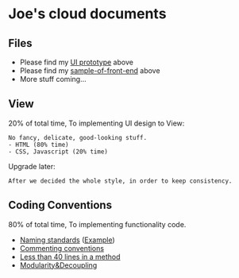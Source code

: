 # Joe's cloud documents

## Files
  - Please find my [UI prototype](https://github.com/sfpprxy/myhub/tree/master/UI%20Prototype) above
  - Please find my [sample-of-front-end](https://github.com/sfpprxy/myhub/tree/master/sample-of-front-end) above
  - More stuff coming...

## View
20% of total time, To implementing UI design to View:

    No fancy, delicate, good-looking stuff.
    - HTML (80% time)
    - CSS, Javascript (20% time)

Upgrade later:

    After we decided the whole style, in order to keep consistency.


## Coding Conventions
80% of total time, To implementing functionality code.

  - [Naming standards](https://msdn.microsoft.com/en-us/library/x2dbyw72(v=vs.71).aspx) ([Example](https://raw.githubusercontent.com/sfpprxy/myhub/master/Archive/Project%20C%23%20-%207.png))
  - [Commenting conventions](https://msdn.microsoft.com/zh-cn/library/ff926074.aspx#Anchor_2)
  - [Less than 40 lines in a method](https://raw.githubusercontent.com/sfpprxy/myhub/master/Archive/Project%20C%23%20-%208.png)
  - [Modularity&Decoupling](http://www.answers.com/Q/What_does_Decoupling_mean_in_Object_Oriented_System)

